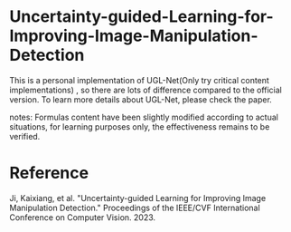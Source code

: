 # Uncertainty-guided-Learning-for-Improving-Image-Manipulation-Detection


This is a personal implementation of UGL-Net(Only try critical content implementations) , so there are lots of difference compared to the official version. To learn more details about UGL-Net, please check the paper.


notes: Formulas content have been slightly modified according to actual situations, for learning purposes only, the effectiveness remains to be verified.



# Reference
Ji, Kaixiang, et al. "Uncertainty-guided Learning for Improving Image Manipulation Detection." Proceedings of the IEEE/CVF International Conference on Computer Vision. 2023.
